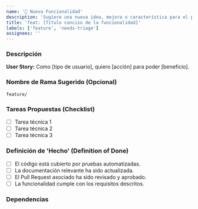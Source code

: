 ```yaml
---
name: '🚀 Nueva Funcionalidad'
description: 'Sugiere una nueva idea, mejora o característica para el proyecto.'
title: 'feat: [Título conciso de la funcionalidad]'
labels: ['feature', 'needs-triage']
assignees: ''
---
```


### Descripción

**User Story:** Como [tipo de usuario], quiero [acción] para poder [beneficio].

### Nombre de Rama Sugerido (Opcional)

`feature/`

### Tareas Propuestas (Checklist)

- [ ] Tarea técnica 1
- [ ] Tarea técnica 2
- [ ] Tarea técnica 3

### Definición de 'Hecho' (Definition of Done)

- [ ] El código está cubierto por pruebas automatizadas.
- [ ] La documentación relevante ha sido actualizada.
- [ ] El Pull Request asociado ha sido revisado y aprobado.
- [ ] La funcionalidad cumple con los requisitos descritos.

### Dependencias

<!-- (Opcional) Si esta issue depende de otra, vincúlala aquí. -->
